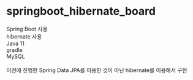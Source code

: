 # springboot_hibernate_board

Spring Boot 사용 <br>
hibernate 사용<br>
Java 11<br>
gradle<br>
MySQL<br>
<br>
이전에 진행한 Spring Data JPA를 이용한 것이 아닌 hibernate를 이용해서 구현
